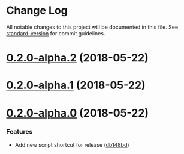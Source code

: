 # Change Log

All notable changes to this project will be documented in this file. See [standard-version](https://github.com/conventional-changelog/standard-version) for commit guidelines.

<a name="0.2.0-alpha.2"></a>
# [0.2.0-alpha.2](https://github.com/scallacs/typescript-node-module-seed/compare/v0.2.0-alpha.1...v0.2.0-alpha.2) (2018-05-22)



<a name="0.2.0-alpha.1"></a>
# [0.2.0-alpha.1](https://github.com/scallacs/typescript-node-module-seed/compare/v0.2.0-alpha.0...v0.2.0-alpha.1) (2018-05-22)



<a name="0.2.0-alpha.0"></a>
# [0.2.0-alpha.0](https://github.com/scallacs/typescript-node-module-seed/compare/v0.1.1-alpha.2...v0.2.0-alpha.0) (2018-05-22)


### Features

* Add new script shortcut for release ([db148bd](https://github.com/scallacs/typescript-node-module-seed/commit/db148bd))
